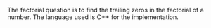 The factorial question is to find the trailing zeros in the factorial of a number.
The language used is C++ for the implementation.
